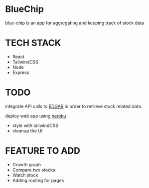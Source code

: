 # BlueChip
blue-chip is an app for aggregating and keeping track of stock data

# TECH STACK
* React
* TailwindCSS
* Node
* Express

# TODO
integrate API calls to [EDGAR](https://www.sec.gov/cgi-bin/browse-edgar?company=&match=&CIK=AAPL&filenum=&State=&Country=&SIC=&owner=exclude&Find=Find+Companies&action=getcompany) in order to retrieve stock related data.

deploy web app using [heroku](https://www.freecodecamp.org/news/how-to-create-a-react-app-with-a-node-backend-the-complete-guide/)

* style with tailwindCSS
* cleanup the UI

# FEATURE TO ADD
* Growth graph
* Compare two stocks
* Watch stock
* Adding routing for pages